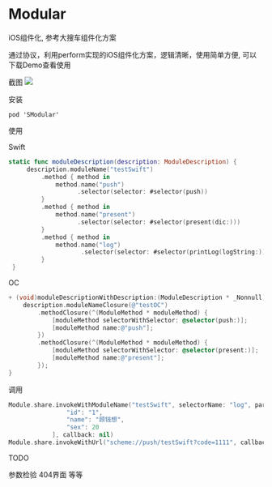 # Modular
iOS组件化, 参考大搜车组件化方案

通过协议，利用perform实现的iOS组件化方案，逻辑清晰，使用简单方便, 可以下载Demo查看使用

截图
![](http://img.souche.com/f2e/c452772148ad575bd0b8c43c01219952.gif)

安装

```
pod 'SModular'
```

使用

Swift

```swift
static func moduleDescription(description: ModuleDescription) {
     description.moduleName("testSwift")
         .method { method in
             method.name("push")
                   .selector(selector: #selector(push))
         }
         .method { method in
             method.name("present")
                   .selector(selector: #selector(present(dic:)))
         }
         .method { method in
             method.name("log")
                    .selector(selector: #selector(printLog(logString:)))
         }
 }
```

OC

```objective-c
+ (void)moduleDescriptionWithDescription:(ModuleDescription * _Nonnull)description {
    description.moduleNameClosure(@"testOC")
        .methodClosure(^(ModuleMethod * moduleMethod) {
            [moduleMethod selectorWithSelector: @selector(push:)];
            [moduleMethod name:@"push"];
        })
        .methodClosure(^(ModuleMethod * moduleMethod) {
            [moduleMethod selectorWithSelector: @selector(present:)];
            [moduleMethod name:@"present"];
        });
}
```

调用

```swift
Module.share.invokeWithModuleName("testSwift", selectorName: "log", params: [
                "id": "1",
                "name": "顾钱想",
                "sex": 20
            ], callback: nil)
Module.share.invokeWithUrl("scheme://push/testSwift?code=1111", callback: nil)
```

TODO

参数检验
404界面
等等

